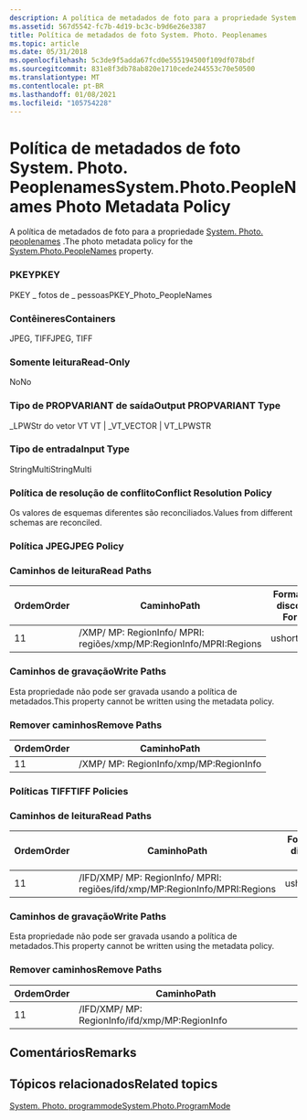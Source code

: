 ```yaml
---
description: A política de metadados de foto para a propriedade System. Photo. Peoplenames.
ms.assetid: 567d5542-fc7b-4d19-bc3c-b9d6e26e3387
title: Política de metadados de foto System. Photo. Peoplenames
ms.topic: article
ms.date: 05/31/2018
ms.openlocfilehash: 5c3de9f5adda67fcd0e555194500f109df078bdf
ms.sourcegitcommit: 831e8f3db78ab820e1710cede244553c70e50500
ms.translationtype: MT
ms.contentlocale: pt-BR
ms.lasthandoff: 01/08/2021
ms.locfileid: "105754228"
---
```

# <a name="systemphotopeoplenames-photo-metadata-policy"></a><span data-ttu-id="65f5d-103">Política de metadados de foto System. Photo. Peoplenames</span><span class="sxs-lookup"><span data-stu-id="65f5d-103">System.Photo.PeopleNames Photo Metadata Policy</span></span>

<span data-ttu-id="65f5d-104">A política de metadados de foto para a propriedade [System. Photo. peoplenames](../properties/props-system-photo-peoplenames.md) .</span><span class="sxs-lookup"><span data-stu-id="65f5d-104">The photo metadata policy for the [System.Photo.PeopleNames](../properties/props-system-photo-peoplenames.md) property.</span></span>

### <a name="pkey"></a><span data-ttu-id="65f5d-105">PKEY</span><span class="sxs-lookup"><span data-stu-id="65f5d-105">PKEY</span></span>

<span data-ttu-id="65f5d-106">PKEY \_ fotos de \_ pessoas</span><span class="sxs-lookup"><span data-stu-id="65f5d-106">PKEY\_Photo\_PeopleNames</span></span>

### <a name="containers"></a><span data-ttu-id="65f5d-107">Contêineres</span><span class="sxs-lookup"><span data-stu-id="65f5d-107">Containers</span></span>

<span data-ttu-id="65f5d-108">JPEG, TIFF</span><span class="sxs-lookup"><span data-stu-id="65f5d-108">JPEG, TIFF</span></span>

### <a name="read-only"></a><span data-ttu-id="65f5d-109">Somente leitura</span><span class="sxs-lookup"><span data-stu-id="65f5d-109">Read-Only</span></span>

<span data-ttu-id="65f5d-110">No</span><span class="sxs-lookup"><span data-stu-id="65f5d-110">No</span></span>

### <a name="output-propvariant-type"></a><span data-ttu-id="65f5d-111">Tipo de PROPVARIANT de saída</span><span class="sxs-lookup"><span data-stu-id="65f5d-111">Output PROPVARIANT Type</span></span>

<span data-ttu-id="65f5d-112">\_LPWStr do vetor VT VT \| \_</span><span class="sxs-lookup"><span data-stu-id="65f5d-112">VT\_VECTOR \| VT\_LPWSTR</span></span>

### <a name="input-type"></a><span data-ttu-id="65f5d-113">Tipo de entrada</span><span class="sxs-lookup"><span data-stu-id="65f5d-113">Input Type</span></span>

<span data-ttu-id="65f5d-114">StringMulti</span><span class="sxs-lookup"><span data-stu-id="65f5d-114">StringMulti</span></span>

### <a name="conflict-resolution-policy"></a><span data-ttu-id="65f5d-115">Política de resolução de conflito</span><span class="sxs-lookup"><span data-stu-id="65f5d-115">Conflict Resolution Policy</span></span>

<span data-ttu-id="65f5d-116">Os valores de esquemas diferentes são reconciliados.</span><span class="sxs-lookup"><span data-stu-id="65f5d-116">Values from different schemas are reconciled.</span></span>

### <a name="jpeg-policy"></a><span data-ttu-id="65f5d-117">Política JPEG</span><span class="sxs-lookup"><span data-stu-id="65f5d-117">JPEG Policy</span></span>

### <a name="read-paths"></a><span data-ttu-id="65f5d-118">Caminhos de leitura</span><span class="sxs-lookup"><span data-stu-id="65f5d-118">Read Paths</span></span>



| <span data-ttu-id="65f5d-119">Ordem</span><span class="sxs-lookup"><span data-stu-id="65f5d-119">Order</span></span> | <span data-ttu-id="65f5d-120">Caminho</span><span class="sxs-lookup"><span data-stu-id="65f5d-120">Path</span></span>                                                           | <span data-ttu-id="65f5d-121">Formato de disco</span><span class="sxs-lookup"><span data-stu-id="65f5d-121">Disk Format</span></span> |
|-------|----------------------------------------------------------------|-------------|
| <span data-ttu-id="65f5d-122">1</span><span class="sxs-lookup"><span data-stu-id="65f5d-122">1</span></span>     | <span data-ttu-id="65f5d-123">/XMP/ <xmpstruct> MP: RegionInfo/ <xmpbag> MPRI: regiões</span><span class="sxs-lookup"><span data-stu-id="65f5d-123">/xmp/<xmpstruct>MP:RegionInfo/<xmpbag>MPRI:Regions</span></span> | <span data-ttu-id="65f5d-124">ushort</span><span class="sxs-lookup"><span data-stu-id="65f5d-124">ushort</span></span>      |



 

### <a name="write-paths"></a><span data-ttu-id="65f5d-125">Caminhos de gravação</span><span class="sxs-lookup"><span data-stu-id="65f5d-125">Write Paths</span></span>

<span data-ttu-id="65f5d-126">Esta propriedade não pode ser gravada usando a política de metadados.</span><span class="sxs-lookup"><span data-stu-id="65f5d-126">This property cannot be written using the metadata policy.</span></span>

### <a name="remove-paths"></a><span data-ttu-id="65f5d-127">Remover caminhos</span><span class="sxs-lookup"><span data-stu-id="65f5d-127">Remove Paths</span></span>



| <span data-ttu-id="65f5d-128">Ordem</span><span class="sxs-lookup"><span data-stu-id="65f5d-128">Order</span></span> | <span data-ttu-id="65f5d-129">Caminho</span><span class="sxs-lookup"><span data-stu-id="65f5d-129">Path</span></span>                                |
|-------|-------------------------------------|
| <span data-ttu-id="65f5d-130">1</span><span class="sxs-lookup"><span data-stu-id="65f5d-130">1</span></span>     | <span data-ttu-id="65f5d-131">/XMP/ <xmpstruct> MP: RegionInfo</span><span class="sxs-lookup"><span data-stu-id="65f5d-131">/xmp/<xmpstruct>MP:RegionInfo</span></span> |



 

### <a name="tiff-policies"></a><span data-ttu-id="65f5d-132">Políticas TIFF</span><span class="sxs-lookup"><span data-stu-id="65f5d-132">TIFF Policies</span></span>

### <a name="read-paths"></a><span data-ttu-id="65f5d-133">Caminhos de leitura</span><span class="sxs-lookup"><span data-stu-id="65f5d-133">Read Paths</span></span>



| <span data-ttu-id="65f5d-134">Ordem</span><span class="sxs-lookup"><span data-stu-id="65f5d-134">Order</span></span> | <span data-ttu-id="65f5d-135">Caminho</span><span class="sxs-lookup"><span data-stu-id="65f5d-135">Path</span></span>                                                               | <span data-ttu-id="65f5d-136">Formato de disco</span><span class="sxs-lookup"><span data-stu-id="65f5d-136">Disk Format</span></span> |
|-------|--------------------------------------------------------------------|-------------|
| <span data-ttu-id="65f5d-137">1</span><span class="sxs-lookup"><span data-stu-id="65f5d-137">1</span></span>     | <span data-ttu-id="65f5d-138">/IFD/XMP/ <xmpstruct> MP: RegionInfo/ <xmpbag> MPRI: regiões</span><span class="sxs-lookup"><span data-stu-id="65f5d-138">/ifd/xmp/<xmpstruct>MP:RegionInfo/<xmpbag>MPRI:Regions</span></span> | <span data-ttu-id="65f5d-139">ushort</span><span class="sxs-lookup"><span data-stu-id="65f5d-139">ushort</span></span>      |



 

### <a name="write-paths"></a><span data-ttu-id="65f5d-140">Caminhos de gravação</span><span class="sxs-lookup"><span data-stu-id="65f5d-140">Write Paths</span></span>

<span data-ttu-id="65f5d-141">Esta propriedade não pode ser gravada usando a política de metadados.</span><span class="sxs-lookup"><span data-stu-id="65f5d-141">This property cannot be written using the metadata policy.</span></span>

### <a name="remove-paths"></a><span data-ttu-id="65f5d-142">Remover caminhos</span><span class="sxs-lookup"><span data-stu-id="65f5d-142">Remove Paths</span></span>



| <span data-ttu-id="65f5d-143">Ordem</span><span class="sxs-lookup"><span data-stu-id="65f5d-143">Order</span></span> | <span data-ttu-id="65f5d-144">Caminho</span><span class="sxs-lookup"><span data-stu-id="65f5d-144">Path</span></span>                                    |
|-------|-----------------------------------------|
| <span data-ttu-id="65f5d-145">1</span><span class="sxs-lookup"><span data-stu-id="65f5d-145">1</span></span>     | <span data-ttu-id="65f5d-146">/IFD/XMP/ <xmpstruct> MP: RegionInfo</span><span class="sxs-lookup"><span data-stu-id="65f5d-146">/ifd/xmp/<xmpstruct>MP:RegionInfo</span></span> |



 

## <a name="remarks"></a><span data-ttu-id="65f5d-147">Comentários</span><span class="sxs-lookup"><span data-stu-id="65f5d-147">Remarks</span></span>

## <a name="related-topics"></a><span data-ttu-id="65f5d-148">Tópicos relacionados</span><span class="sxs-lookup"><span data-stu-id="65f5d-148">Related topics</span></span>

<dl> <dt>

[<span data-ttu-id="65f5d-149">System. Photo. programmode</span><span class="sxs-lookup"><span data-stu-id="65f5d-149">System.Photo.ProgramMode</span></span>](../properties/props-system-photo-programmode.md)
</dt> </dl>

 

 
